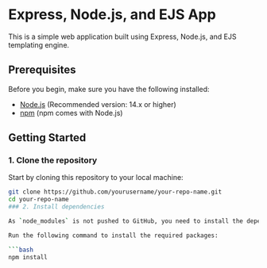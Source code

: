 # Express, Node.js, and EJS App

This is a simple web application built using Express, Node.js, and EJS templating engine.

## Prerequisites

Before you begin, make sure you have the following installed:

- [Node.js](https://nodejs.org/) (Recommended version: 14.x or higher)
- [npm](https://www.npmjs.com/) (npm comes with Node.js)

## Getting Started

### 1. Clone the repository

Start by cloning this repository to your local machine:

```bash
git clone https://github.com/yourusername/your-repo-name.git
cd your-repo-name
### 2. Install dependencies

As `node_modules` is not pushed to GitHub, you need to install the dependencies manually.

Run the following command to install the required packages:

```bash
npm install
